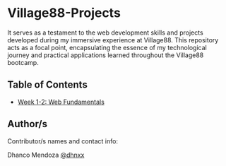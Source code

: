 # Village88-Projects

It serves as a testament to the web development skills and projects developed during my immersive experience at Village88. This repository acts as a focal point, encapsulating the essence of my technological journey and practical applications learned throughout the Village88 bootcamp.

## Table of Contents

- [Week 1-2: Web Fundamentals](./Web%20Fundamentals/)

## Author/s

Contributor/s names and contact info:

Dhanco Mendoza [@dhnxx](https://github.com/dhnxx)

